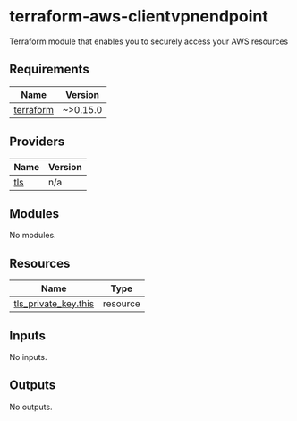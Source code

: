 # terraform-aws-clientvpnendpoint
Terraform module that enables you to securely access your AWS resources

## Requirements

| Name | Version |
|------|---------|
| <a name="requirement_terraform"></a> [terraform](#requirement\_terraform) | ~>0.15.0 |

## Providers

| Name | Version |
|------|---------|
| <a name="provider_tls"></a> [tls](#provider\_tls) | n/a |

## Modules

No modules.

## Resources

| Name | Type |
|------|------|
| [tls_private_key.this](https://registry.terraform.io/providers/hashicorp/tls/latest/docs/resources/private_key) | resource |

## Inputs

No inputs.

## Outputs

No outputs.
